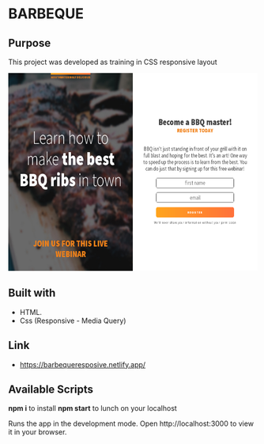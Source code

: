 # BARBEQUE  

## Purpose
This project was developed as training in CSS responsive layout

<p align=center>
<img src="./images/barbeque.png" height=400></img>
</p>


## Built with
- HTML.
- Css (Responsive - Media Query)
## Link
- https://barbequeresposive.netlify.app/

## Available Scripts
**npm i** to install **npm start** to lunch on your localhost

Runs the app in the development mode.
Open http://localhost:3000 to view it in your browser.
	 


